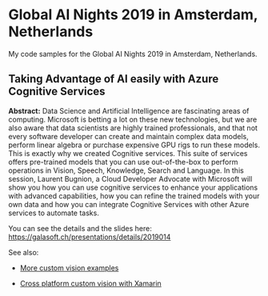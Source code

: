 # Global AI Nights 2019 in Amsterdam, Netherlands

My code samples for the Global AI Nights 2019 in Amsterdam, Netherlands.

## Taking Advantage of AI easily with Azure Cognitive Services

**Abstract:** Data Science and Artificial Intelligence are fascinating areas of computing. Microsoft is betting a lot on these new technologies, but we are also aware that data scientists are highly trained professionals, and that not every software developer can create and maintain complex data models, perform linear algebra or purchase expensive GPU rigs to run these models. This is exactly why we created Cognitive services. This suite of services offers pre-trained models that you can use out-of-the-box to perform operations in Vision, Speech, Knowledge, Search and Language. In this session, Laurent Bugnion, a Cloud Developer Advocate with Microsoft will show you how you can use cognitive services to enhance your applications with advanced capabilities, how you can refine the trained models with your own data and how you can integrate Cognitive Services with other Azure services to automate tasks.

You can see the details and the slides here:
https://galasoft.ch/presentations/details/2019014

See also:

- [More custom vision examples](http://github.com/lbugnion/sample-azure-cognitive1)

- [Cross platform custom vision with Xamarin](http://github.com/lbugnion/sample-crossplatform-customvision)
